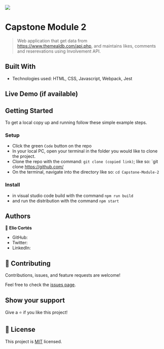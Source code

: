 ![](https://img.shields.io/badge/Microverse-blueviolet)

# Capstone Module 2


> Web application that get data from https://www.themealdb.com/api.php, and maintains likes, comments and reserevations using Involvement API.


## Built With

- Technologies used: HTML, CSS, Javascript, Webpack, Jest

## Live Demo (if available)

## Getting Started

To get a local copy up and running follow these simple example steps.

### Setup
- Click the green `Code` button on the repo
- In your local PC, open your terminal in the folder you would like to clone the project.
- Clone the repo with the command: `git clone (copied link)`; like so: `git clone https://github.com/
- On the terminal, navigate into the directory like so: `cd Capstone-Module-2`

### Install
- in visual studio code build with the command `npm run build` 
- and run the distribution with the command `npm start`

## Authors

👤 **Elio Cortés**

- GitHub: 
- Twitter: 
- LinkedIn: 

## 🤝 Contributing

Contributions, issues, and feature requests are welcome!

Feel free to check the [issues page](https://github.com/NeckerFree/Capstone-Module-2/issues).

## Show your support

Give a ⭐️ if you like this project!

## 📝 License

This project is [MIT](./MIT.md) licensed.
